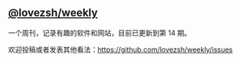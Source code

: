 ## [@lovezsh/weekly](https://github.com/lovezsh/weekly)

一个周刊，记录有趣的软件和网站，目前已更新到第 14 期。

欢迎投稿或者发表其他看法：https://github.com/lovezsh/weekly/issues
